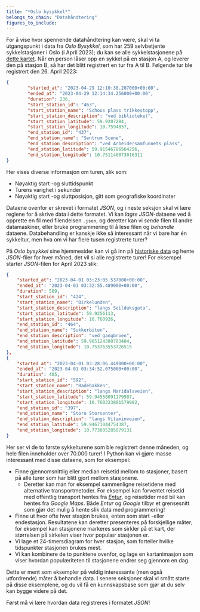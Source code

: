```yaml
---
title: "*Oslo bysykkel*"
belongs_to_chain: "Datahåndtering"
figures_to_include:
---
```


For å vise hvor spennende datahåndtering kan være, skal vi ta utgangspunkt i data fra *Oslo Bysykkel*, som har 259 selvbetjente sykkelstasjoner i Oslo (i April 2023); du kan se alle sykkelstasjonene på [dette kartet](https://oslobysykkel.no/stasjoner). Når en person låser opp en sykkel på en stasjon A, og leverer den på stasjon B, så har det blitt registrert en tur fra A til B. Følgende tur ble registrert den 26. April 2023: 

```json
{
        "started_at": "2023-04-29 12:10:38.207000+00:00",
        "ended_at": "2023-04-29 12:14:34.256000+00:00",
        "duration": 236,
        "start_station_id": "463",
        "start_station_name": "Schous plass trikkestopp",
        "start_station_description": "ved biblioteket",
        "start_station_latitude": 59.9207284,
        "start_station_longitude": 10.7594857,
        "end_station_id": "437",
        "end_station_name": "Sentrum Scene",
        "end_station_description": "ved Arbeidersamfunnets plass",
        "end_station_latitude": 59.91546786564256,
        "end_station_longitude": 10.751140873016311
}
```

Her vises diverse informasjon om turen, slik som:
* Nøyaktig start -og sluttidspunkt
* Turens varighet i sekunder
* Nøyaktig start -og sluttposisjon, gitt som geografiske koordinater

Dataene ovenfor er skrevet i formatet *JSON*, og i neste seksjon skal vi lære reglene for å skrive data i dette formatet. Vi kan *lagre* *JSON*-dataene ved å opprette en fil med filendelsen `.json`, og deretter kan vi *sende* filen til andre datamaskiner, eller bruke programmering til å lese filen og *behandle* dataene. Databehandling er  kanskje ikke så interessant når vi bare har én sykkeltur, men hva om vi har flere tusen registrerte turer? 

På *Oslo bysykkel* sine hjemmesider kan vi gå inn på [historiske data](https://oslobysykkel.no/apne-data/historisk) og hente *JSON*-filer for hver måned, det vil si alle registrerte turer! For eksempel starter *JSON*-filen for April 2023 slik:

```json
{
    "started_at": "2023-04-01 03:23:05.537000+00:00",
    "ended_at": "2023-04-01 03:32:55.489000+00:00",
    "duration": 589,
    "start_station_id": "424",
    "start_station_name": "Birkelunden",
    "start_station_description": "langs Seilduksgata",
    "start_station_latitude": 59.9256113,
    "start_station_longitude": 10.760926,
    "end_station_id": "464",
    "end_station_name": "Sukkerbiten",
    "end_station_description": "ved gangbroen",
    "end_station_latitude": 59.905124380703484,
    "end_station_longitude": 10.753763553726515
},
{
    "started_at": "2023-04-01 03:28:06.449000+00:00",
    "ended_at": "2023-04-01 03:34:52.075000+00:00",
    "duration": 405,
    "start_station_id": "592",
    "start_station_name": "Badebakken",
    "start_station_description": "langs Maridalsveien",
    "start_station_latitude": 59.94558091179507,
    "start_station_longitude": 10.760323881579982,
    "end_station_id": "397",
    "end_station_name": "Storo Storsenter",
    "end_station_description": "langs Vitaminveien",
    "end_station_latitude": 59.94671044754387,
    "end_station_longitude": 10.773805285879131
}
```

Her ser vi de to første sykkelturene som ble registrert denne måneden, og hele filen inneholder over 70.000 turer! I Python kan vi gjøre masse interessant med disse dataene, som for eksempel: 

* Finne gjennomsnittlig eller median reisetid mellom to stasjoner, basert på alle turer som har blitt gjort mellom stasjonene. 
    * Deretter kan man for eksempel sammenligne reisetidene med alternative transportmetoder. For eksempel kan forventet reisetid med offentlig transport hentes fra [*Entur*](https://entur.no/), og reisetider med bil kan hentes fra *Google Maps*. Både *Entur* og *Google* tilbyr et grensesnitt som gjør det mulig å hente slik data med programmering!
* Finne ut hvor ofte hver stasjon brukes, enten som start -eller endestasjon. Resultatene kan deretter presenteres på forskjellige måter; for eksempel kan stasjonene markeres som sirkler på et kart, der størrelsen på sirkelen viser hvor populær stasjonen er. 
* Vi lage et 24-timersdiagram for hver stasjon, som forteller hvilke tidspunkter stasjonen brukes mest. 
* Vi kan kombinere de to punktene ovenfor, og lage en kartanimasjon som viser hvordan populæriteten til stasjonene endrer seg gjennom en dag.


Dette er ment som eksempler på veldig interessante (men også utfordrende) måter å behandle data. I senere seksjoner skal vi smått starte på disse eksemplene, og du vil få en kunnskapsbase som gjør at du selv kan bygge videre på det. 

Først må vi lære hvordan data registreres i formatet *JSON*!


